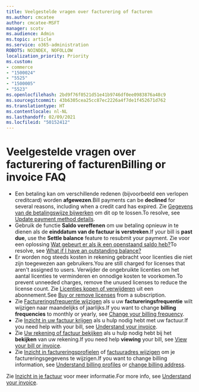 ```yaml
---
title: Veelgestelde vragen over facturering of facturen
ms.author: cmcatee
author: cmcatee-MSFT
manager: scotv
ms.audience: Admin
ms.topic: article
ms.service: o365-administration
ROBOTS: NOINDEX, NOFOLLOW
localization_priority: Priority
ms.custom:
- commerce
- "1500024"
- "5525"
- "1500005"
- "5523"
ms.openlocfilehash: 2bd9f76f0521d51e41b9746df0ee0983876a48c9
ms.sourcegitcommit: 43b6305cea25cc87ec2226a4f7de1f452671d762
ms.translationtype: HT
ms.contentlocale: nl-NL
ms.lasthandoff: 02/09/2021
ms.locfileid: "50152412"
---
```

# <a name="billing-or-invoice-faq"></a><span data-ttu-id="6bd82-102">Veelgestelde vragen over facturering of facturen</span><span class="sxs-lookup"><span data-stu-id="6bd82-102">Billing or invoice FAQ</span></span>

- <span data-ttu-id="6bd82-103">Een betaling kan om verschillende redenen (bijvoorbeeld een verlopen creditcard) worden **afgewezen**.</span><span class="sxs-lookup"><span data-stu-id="6bd82-103">Bill payments can be **declined** for several reasons, including when a credit card has expired.</span></span> <span data-ttu-id="6bd82-104">Zie [Gegevens van de betalingswijze bijwerken](https://docs.microsoft.com/microsoft-365/commerce/billing-and-payments/manage-payment-methods#update-payment-method-details) om dit op te lossen.</span><span class="sxs-lookup"><span data-stu-id="6bd82-104">To resolve, see [Update payment method details](https://docs.microsoft.com/microsoft-365/commerce/billing-and-payments/manage-payment-methods#update-payment-method-details).</span></span>
- <span data-ttu-id="6bd82-105">Gebruik de functie **Saldo vereffenen** om uw betaling opnieuw in te dienen als de **einddatum van de factuur is verstreken**.</span><span class="sxs-lookup"><span data-stu-id="6bd82-105">If your bill is **past due**, use the **Settle balance** feature to resubmit your payment.</span></span> <span data-ttu-id="6bd82-106">Zie voor een oplossing [Wat gebeurt er als ik een openstaand saldo heb?](https://docs.microsoft.com/microsoft-365/commerce/billing-and-payments/pay-for-your-subscription#what-if-i-have-an-outstanding-balance)</span><span class="sxs-lookup"><span data-stu-id="6bd82-106">To resolve, see [What if I have an outstanding balance?](https://docs.microsoft.com/microsoft-365/commerce/billing-and-payments/pay-for-your-subscription#what-if-i-have-an-outstanding-balance)</span></span>
- <span data-ttu-id="6bd82-107">Er worden nog steeds kosten in rekening gebracht voor licenties die niet zijn toegewezen aan gebruikers.</span><span class="sxs-lookup"><span data-stu-id="6bd82-107">You are still charged for licenses that aren't assigned to users.</span></span> <span data-ttu-id="6bd82-108">Verwijder de ongebruikte licenties om het aantal licenties te verminderen en onnodige kosten te voorkomen.</span><span class="sxs-lookup"><span data-stu-id="6bd82-108">To prevent unneeded charges, remove the unused licenses to reduce the license count.</span></span> <span data-ttu-id="6bd82-109">Zie [Licenties kopen of verwijderen](https://docs.microsoft.com/microsoft-365/commerce/licenses/buy-licenses) uit een abonnement.</span><span class="sxs-lookup"><span data-stu-id="6bd82-109">See [Buy or remove licenses](https://docs.microsoft.com/microsoft-365/commerce/licenses/buy-licenses) from a subscription.</span></span>
- <span data-ttu-id="6bd82-110">Zie [Factureringsfrequentie wijzigen](https://docs.microsoft.com/microsoft-365/commerce/billing-and-payments/change-payment-frequency) als u uw **factureringsfrequentie** wilt wijzigen naar maandelijks of jaarlijks.</span><span class="sxs-lookup"><span data-stu-id="6bd82-110">If you want to change **billing frequencies** to monthly or yearly, see [Change your billing frequency](https://docs.microsoft.com/microsoft-365/commerce/billing-and-payments/change-payment-frequency).</span></span>
- <span data-ttu-id="6bd82-111">Zie [Inzicht in uw factuur krijgen](https://docs.microsoft.com/microsoft-365/commerce/billing-and-payments/understand-your-invoice2) als u hulp nodig hebt met uw factuur.</span><span class="sxs-lookup"><span data-stu-id="6bd82-111">If you need help with your bill, see [Understand your invoice](https://docs.microsoft.com/microsoft-365/commerce/billing-and-payments/understand-your-invoice2).</span></span>
- <span data-ttu-id="6bd82-112">Zie [Uw rekening of factuur bekijken](https://docs.microsoft.com/microsoft-365/commerce/billing-and-payments/view-your-bill-or-invoice) als u hulp nodig hebt bij het **bekijken** van uw rekening.</span><span class="sxs-lookup"><span data-stu-id="6bd82-112">If you need help **viewing** your bill, see [View your bill or invoice](https://docs.microsoft.com/microsoft-365/commerce/billing-and-payments/view-your-bill-or-invoice).</span></span>
- <span data-ttu-id="6bd82-113">Zie [Inzicht in factureringsprofielen](https://docs.microsoft.com/microsoft-365/commerce/billing-and-payments/manage-billing-profiles) of [factuuradres wijzigen](https://docs.microsoft.com/microsoft-365/commerce/billing-and-payments/change-your-billing-addresses) om je factureringsgegevens te wijzigen.</span><span class="sxs-lookup"><span data-stu-id="6bd82-113">If you want to change billing information, see [Understand billing profiles](https://docs.microsoft.com/microsoft-365/commerce/billing-and-payments/manage-billing-profiles) or [change billing address](https://docs.microsoft.com/microsoft-365/commerce/billing-and-payments/change-your-billing-addresses).</span></span>

<span data-ttu-id="6bd82-114">Zie [Inzicht in je factuur](https://docs.microsoft.com/microsoft-365/commerce/billing-and-payments/understand-your-invoice2) voor meer informatie.</span><span class="sxs-lookup"><span data-stu-id="6bd82-114">For more info, see [Understand your invoice](https://docs.microsoft.com/microsoft-365/commerce/billing-and-payments/understand-your-invoice2).</span></span>